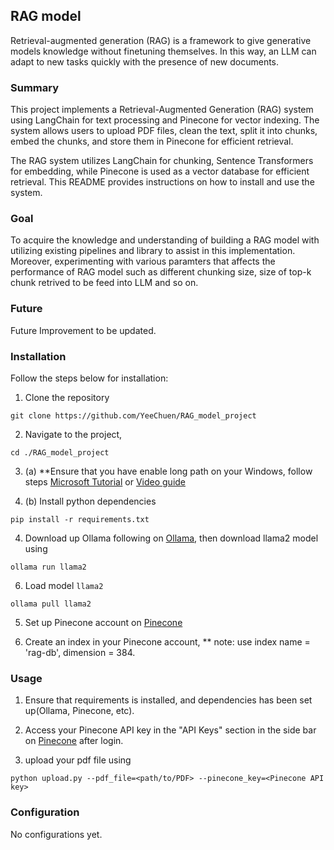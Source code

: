 ## RAG model

Retrieval-augmented generation (RAG) is a framework to give generative models knowledge without finetuning themselves. In this way, an LLM can adapt to new tasks quickly with the presence of new documents.

### Summary

This project implements a Retrieval-Augmented Generation (RAG) system using LangChain for text processing and Pinecone for vector indexing. The system allows users to upload PDF files, clean the text, split it into chunks, embed the chunks, and store them in Pinecone for efficient retrieval.

The RAG system utilizes LangChain for chunking, Sentence Transformers for embedding, while Pinecone is used as a vector database for efficient retrieval. This README provides instructions on how to install and use the system.

### Goal

To acquire the knowledge and understanding of building a RAG model with utilizing existing pipelines and library to assist in this implementation. Moreover, experimenting with various paramters that affects the performance of RAG model such as different chunking size, size of top-k chunk retrived to be feed into LLM and so on.

### Future

Future Improvement to be updated.

### Installation
Follow the steps below for installation:

1. Clone the repository

```
git clone https://github.com/YeeChuen/RAG_model_project
```

2. Navigate to the project,

```
cd ./RAG_model_project
```

3. (a) **Ensure that you have enable long path on your Windows, follow steps [Microsoft Tutorial](https://learn.microsoft.com/en-us/windows/win32/fileio/maximum-file-path-limitation?tabs=registry) or [Video guide](https://www.youtube.com/watch?v=E0e28Z1iHWs)

3. (b) Install python dependencies

```
pip install -r requirements.txt
```

4. Download up Ollama following on [Ollama](https://github.com/ollama/ollama), then download llama2 model using 

```
ollama run llama2
```

6. Load model ```llama2```

```
ollama pull llama2
```

5. Set up Pinecone account on [Pinecone](https://app.pinecone.io/)

6. Create an index in your Pinecone account, ** note: use index name = 'rag-db', dimension = 384.

### Usage

1. Ensure that requirements is installed, and dependencies has been set up(Ollama, Pinecone, etc).

2. Access your Pinecone API key in the "API Keys" section in the side bar on [Pinecone](https://app.pinecone.io/) after login.

3. upload your pdf file using 

```
python upload.py --pdf_file=<path/to/PDF> --pinecone_key=<Pinecone API key>
```

### Configuration

No configurations yet.

